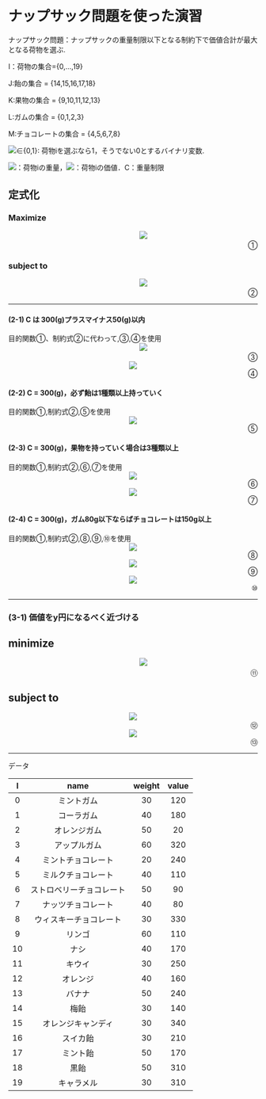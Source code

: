 <h1>ナップサック問題を使った演習</h1>



ナップサック問題：ナップサックの重量制限以下となる制約下で価値合計が最大となる荷物を選ぶ.

  I：荷物の集合={0,...,19}
  
  J:飴の集合 = {14,15,16,17,18}
  
  K:果物の集合 = {9,10,11,12,13}
  
  L:ガムの集合 = {0,1,2,3}
  
  M:チョコレートの集合 = {4,5,6,7,8}
  
  <img src="https://latex.codecogs.com/gif.latex?x_{i}">∈{0,1}: 荷物iを選ぶなら1，そうでない0とするバイナリ変数.
  
  <img src="https://latex.codecogs.com/gif.latex?w_{i}">：荷物iの重量，<img src="https://latex.codecogs.com/gif.latex?v_{i}">：荷物iの価値．C：重量制限

<h2>定式化</h2>

   <h3>Maximize</h3>
<div align="center">   
　　　<img src="https://latex.codecogs.com/gif.latex?\sum_{i\in&space;I}^{}&space;v_{i}{x_{i}}"><div align="right">①</div>
</div>   
   <h3>subject to</h3>
<div align="center">
　　　<img src="https://latex.codecogs.com/gif.latex?\sum_{i&space;\in&space;I}^{}&space;w_{i}x_{i}&space;\leq&space;C&space;\,&space;\,&space;\,&space;\,&space;x_{i}\in&space;\left&space;\{&space;0,1&space;\right&space;\}">
   <div align="right">②</div>
</div>

***


<h4>(2-1) C は 300(g)プラスマイナス50(g)以内</h4>
目的関数①、制約式②に代わって,③,④を使用

<div align="center">
　　　<img src="https://latex.codecogs.com/gif.latex?\sum_{i&space;\in&space;I}^{}&space;{w_{i}}x_{i}&space;\geq&space;250"><div align="right">③</div>
</div>

<div align="center">
   <img src="https://latex.codecogs.com/gif.latex?\,&space;\,&space;\,&space;\,&space;\&space;\,&space;\,&space;\,&space;\sum_{i&space;\in&space;I}^{}&space;{w_{i}}x_{i}&space;\leq&space;350">   <div align="right">④</div>
</div>
<h4>(2-2) C = 300(g)，必ず飴は1種類以上持っていく</h4>
目的関数①,制約式②,⑤を使用
    
   <div align="center">
   <img src="https://latex.codecogs.com/gif.latex?\sum_{j&space;\in&space;J}^{}&space;x_{j}&space;\geq&space;1"><div align="right">⑤</div>
   </div>

<h4>(2-3) C = 300(g)，果物を持っていく場合は3種類以上</h4>
目的関数①,制約式②,⑥,⑦を使用

   <div align="center">
   <img src="https://latex.codecogs.com/gif.latex?\sum_{k&space;\in&space;K}^{}&space;x_{k}&space;\leq&space;M*z"><div align="right">⑥</div>
   </div>
   
   <div align="center">
   <img src="https://latex.codecogs.com/gif.latex?\sum_{k&space;\in&space;K}^{}&space;x_{k}&space;\geq&space;3&space;-&space;M*(1-z)"><div align="right">⑦</div>
   </div>
   
<h4>(2-4) C = 300(g)，ガム80g以下ならばチョコレートは150g以上</h4>
目的関数①,制約式②,⑧,⑨,⑩を使用
   <div align="center">
   <img src="https://latex.codecogs.com/gif.latex?\sum_{l&space;\in&space;L}^{}&space;w_{l}x_{l}&space;\geq&space;80&space;-&space;M*z"><div align="right">⑧</div>
   </div>
   
   <div align="center">
   <img src="https://latex.codecogs.com/gif.latex?\sum_{l&space;\in&space;L}^{}&space;w_{l}x_{l}&space;\leq&space;80&space;&plus;&space;M*z"><div align="right">⑨</div>
   </div>
   
   <div align="center">
   <img src="https://latex.codecogs.com/gif.latex?\sum_{m&space;\in&space;M}^{}&space;w_{m}x_{m}&space;\geq&space;150&space;-&space;M*(1-z)"><div align="right">⑩</div>
   </div>
   
***

<h3>(3-1) 価値をy円になるべく近づける</h3>  



<h2>minimize</h2>
<div align="center">   
　　　<img src="https://latex.codecogs.com/gif.latex?z"><div align="right">⑪</div>
</div>

<h2>subject to</h2>
<div align="center">
  <img src="https://latex.codecogs.com/gif.latex?z&space;\geq&space;\sum_{i&space;\in&space;I}^{}&space;v_{i}x_{i}&space;-&space;y">
  <div align="right">⑫</div>
</div>
<div align="center">
  <img src="https://latex.codecogs.com/gif.latex?z&space;\geq&space;-\sum_{i&space;\in&space;I}^{}&space;v_{i}x_{i}&space;&plus;&space;y">
  <div align="right">⑬</div>
</div>

***
データ

| I    | name | weight | value |
|:------:|:-------:|:-----------:|:--------------:|
| 0    | ミントガム         | 30         |      120 |
| 1    | コーラガム        | 40          |      180 |
| 2    | オレンジガム     | 50          |      20 |
| 3    | アップルガム         | 60          |      320 |
| 4    | ミントチョコレート        | 20          |      240 |
| 5    | ミルクチョコレート     | 40          |      110 |
| 6    | ストロベリーチョコレート         | 50          |      90 |
| 7    | ナッツチョコレート        | 40          |      80 |
| 8    | ウィスキーチョコレート     | 30          |      330 |
| 9    | リンゴ         | 60          |      110 |
| 10    | ナシ        | 40          |      170 |
| 11    | キウイ     | 30          |      250 |
| 12    | オレンジ         | 40          |      160 |
| 13    | バナナ        | 50          |      240 |
| 14    | 梅飴     | 30          |      140 |
| 15    | オレンジキャンディ         | 30          |      340 |
| 16    | スイカ飴        | 30          |      210 |
| 17    | ミント飴     | 50          |      170 |
| 18    | 黒飴         | 50          |      310 |
| 19    | キャラメル        | 30          |      310 |







